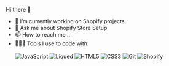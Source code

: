  Hi there 👋
- 👀 I’m currently working on Shopify projects
- 💬 Ask me about Shopify Store Setup
- 📫 How to reach me ..
 - 👨🏽‍💻 Tools I use to code with:
 <br><br>
![JavaScript](https://img.shields.io/badge/javascript-%23323330.svg?style=for-the-badge&logo=javascript&logoColor=%23F7DF1E)
![Liqued](https://img.shields.io/badge/Liqued-%2300ADD8.svg?style=for-the-badge&logo=Liqued&logoColor=white)
![HTML5](https://img.shields.io/badge/HTML5-%230175C2.svg?style=for-the-badge&logo=HTML5&logoColor=white)
![CSS3](https://img.shields.io/badge/CSS3-%2335495e.svg?style=for-the-badge&logo=CSS3&logoColor=%234FC08D)
![Git](https://img.shields.io/badge/Git-%2335495e.svg?style=for-the-badge&logo=Git&logoColor=%234FC08D)
![Shopify](https://img.shields.io/badge/Shopify-%2335495e.svg?style=for-the-badge&logo=Shopify&logoColor=%234FC08D)





